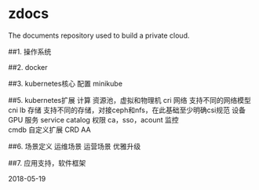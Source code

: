 # zdocs
The documents repository used to build a private cloud.

##1. 操作系统
	
##2. docker

##3. kubernetes核心
     配置
     minikube

##5. kubernetes扩展
	计算		资源池，虚拟和物理机
			cri
	网络		支持不同的网络模型
			cni
			lb
	存储		支持不同的存储，对接ceph和nfs，在此基础至少明确csi规范
	设备		GPU
	服务		service catalog
	权限		ca，sso，acount
	监控		
	cmdb
	自定义扩展
			CRD
			AA

##6.	场景定义
		运维场景
		运营场景
			优雅升级


##7. 	应用支持，软件框架
	

	

2018-05-19

